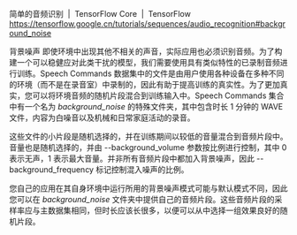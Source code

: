 简单的音频识别  |  TensorFlow Core  |  TensorFlow https://tensorflow.google.cn/tutorials/sequences/audio_recognition#background_noise

背景噪声
即使环境中出现其他不相关的声音，实际应用也必须识别音频。为了构建一个可以稳健应对此类干扰的模型，我们需要使用具有类似特性的已录制音频进行训练。Speech Commands 数据集中的文件是由用户使用各种设备在多种不同的环境（而不是在录音室）中录制的，因此有助于提高训练的真实性。为了更加真实，您可以将环境音频的随机片段混合到训练输入中。Speech Commands 集合中有一个名为 _background_noise_ 的特殊文件夹，其中包含时长 1 分钟的 WAVE 文件，内容为白噪音以及机械和日常家庭活动的录音。

这些文件的小片段是随机选择的，并在训练期间以较低的音量混合到音频片段中。音量也是随机选择的，并由 --background_volume 参数按比例进行控制，其中 0 表示无声，1 表示最大音量。并非所有音频片段中都加入背景噪声，因此 --background_frequency 标记控制混入噪声的比例。

您自己的应用在其自身环境中运行所用的背景噪声模式可能与默认模式不同，因此您可以在 _background_noise_ 文件夹中提供自己的音频片段。这些音频片段的采样率应与主数据集相同，但时长应该长很多，以便可以从中选择一组效果良好的随机片段。